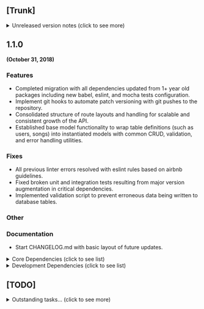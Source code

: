 ## [Trunk]
<details><summary>Unreleased version notes (click to see more)</summary>
<p>

### Features
### Fixes
### Other
### Documentation

</p>
</details>

## 1.1.0
**(October 31, 2018)**

### Features

* Completed migration with all dependencies updated from 1+ year old packages including new babel, eslint, and mocha tests configuration.
* Implement git hooks to automate patch versioning with git pushes to the repository.
* Consolidated structure of route layouts and handling for scalable and consistent growth of the API.
* Established base model functionality to wrap table definitions (such as users, songs) into instantiated models with common CRUD, validation, and error handling utilities.

### Fixes

* All previous linter errors resolved with eslint rules based on airbnb guidelines.
* Fixed broken unit and integration tests resulting from major version augmentation in critical dependencies.
* Implemented validation script to prevent erroneous data being written to database tables.

### Other

### Documentation

* Start CHANGELOG.md with basic layout of future updates.

<details><summary> Core Dependencies (click to see list)</summary>
<p>

*	@babel/core:                       ^7.0.0,
*	@babel/plugin-proposal-decorators: ^7.1.2,
*	@babel/plugin-transform-runtime:   ^7.1.0,
*	@babel/preset-env:                 ^7.1.0,
*	@babel/register:                   ^7.0.0,
*	@babel/runtime:                    ^7.0.0,
*	babel-plugin-add-module-exports:   ^1.0.0,
*	babel-plugin-module-resolver:      ^3.1.1,
*	bcrypt:                            ^3.0.2,
*	better-npm-run:                    ^0.1.1,
*	bluebird:                          ^3.5.2,
*	body-parser:                       ^1.15.2,
*	bunyan:                            ^1.8.12,
*	chalk:                             ^2.4.1,
*	compression:                       ^1.7.3,
*	cookie:                            ^0.3.1,
*	cookie-parser:                     ^1.4.3,
*	debug:                             ^4.1.0,
*	express:                           ^4.16.4,
*	geoip-lite:                        ^1.3.2,
*	http:                              0.0.0,
*	ip:                                ^1.1.4,
*	json-pretty-html:                  ^1.1.5,
*	jsonwebtoken:                      ^8.3.0,
*	lodash:                            ^4.17.11,
*	morgan:                            ^1.9.1,
*	multer:                            ^1.4.1,
*	node-statsd:                       ^0.1.1,
*	passport:                          ^0.4.0,
*	passport-jwt:                      ^4.0.0,
*	passport-local:                    ^1.0.0,
*	piping:                            ^1.0.0-rc.4,
*	request:                           ^2.88.0,
*	response-time:                     ^2.3.2,
*	rethinkdb:                         ^2.3.3,
*	supertest:                         ^3.3.0,
*	useragent:                         ^2.3.0,
*	uuid:                              ^3.3.2,
*	validator:                         ^10.8.0,
*	yargs:                             ^12.0.0
</p>
</details>

<details><summary> Development Dependencies (click to see list)</summary>
<p>

* babel-eslint:              ^10.0.0,
* chai:                      ^4.2.0,
* chai-as-promised:          ^7.1.1,
* coveralls:                 ^3.0.2,
* eslint:                    ^5.0.0,
* eslint-config-airbnb-base: ^13.1.0,
* eslint-config-standard:    ^12.0.0,
* eslint-plugin-babel:       ^5.2.1,
* eslint-plugin-import:      ^2.14.0,
* eslint-plugin-node:        ^7.0.0,
* eslint-plugin-promise:     ^4.0.0,
* eslint-plugin-standard:    ^4.0.0,
* eslint-watch:              ^4.0.2,
* istanbul:                  ^1.0.0-alpha.2,
* mocha:                     ^5.2.0,
* mocha-lcov-reporter:       ^1.3.0,
* mochista:                  ^0.17.0,
* nodemon:                   ^1.18.4,
* plato:                     ^1.7.0,
* proxyquire:                ^2.1.0,
* sinon:                     ^7.0.0,
* sinon-chai:                ^3.2.0
</p>
</details>

## [TODO]
<details><summary> Outstanding tasks... (click to see more)</summary>
<p>

* Create ROADMAP.md for broad goals/brainstorming, get "Outstanding tasks" itemized and implemented with github issues
* Use hexo and follow cypress-documentation method for autogenerating split (by minor version) changelog entries
* Create minor/major version bumper script that autopopulates new changelog snippet with entries from current trunk.
* Bumper script should also auto generate plato reports and track basic stats like # of patches, # of commits, sloc, test coverage, etc. (include in changelog as a "Stats" section accordion).
* Consolidate API configuration with client configuration, fold into common module.
* Think of a way to trigger API pulls and builds on server from npm script (auto execute ssh command with -t switch? security issue?)
* Improve seeding capability to randomize / autopopulate certain data fields.
* Automate dependency diffing on minor/major bump
* Create script to autodiff package.json on major/minor version bumps and create table with the following layout in the changelog (accordiong functionality)

* Investigate req.uid inconsistency between email address and ID (should use ID, email address for display)


| Type  | Package Name                       | Version  |
|:-----:| ---------------------------------- |:--------:|
|   U   | @babel/core                        |  ^7.0.0  |

</p>
</details>

